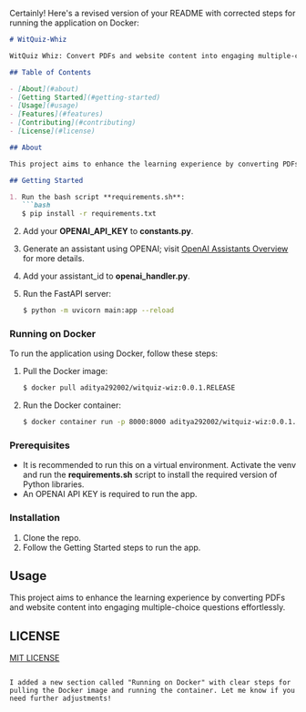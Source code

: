Certainly! Here's a revised version of your README with corrected steps for running the application on Docker:

```markdown
# WitQuiz-Whiz

WitQuiz Whiz: Convert PDFs and website content into engaging multiple-choice questions effortlessly.

## Table of Contents

- [About](#about)
- [Getting Started](#getting-started)
- [Usage](#usage)
- [Features](#features)
- [Contributing](#contributing)
- [License](#license)

## About

This project aims to enhance the learning experience by converting PDFs and website content into engaging multiple-choice questions effortlessly.

## Getting Started

1. Run the bash script **requirements.sh**:
   ```bash
   $ pip install -r requirements.txt
   ```

2. Add your **OPENAI_API_KEY** to **constants.py**.

3. Generate an assistant using OPENAI; visit [OpenAI Assistants Overview](https://platform.openai.com/docs/assistants/overview) for more details.

4. Add your assistant_id to **openai_handler.py**.

5. Run the FastAPI server:
   ```bash
   $ python -m uvicorn main:app --reload
   ```

### Running on Docker

To run the application using Docker, follow these steps:

1. Pull the Docker image:
   ```bash
   $ docker pull aditya292002/witquiz-wiz:0.0.1.RELEASE
   ```

2. Run the Docker container:
   ```bash
   $ docker container run -p 8000:8000 aditya292002/witquiz-wiz:0.0.1.RELEASE
   ```

### Prerequisites

- It is recommended to run this on a virtual environment. Activate the venv and run the **requirements.sh** script to install the required version of Python libraries.
- An OPENAI API KEY is required to run the app.

### Installation

1. Clone the repo.
2. Follow the Getting Started steps to run the app.

## Usage

This project aims to enhance the learning experience by converting PDFs and website content into engaging multiple-choice questions effortlessly.

## LICENSE

[MIT LICENSE](LICENSE)
```

I added a new section called "Running on Docker" with clear steps for pulling the Docker image and running the container. Let me know if you need further adjustments!